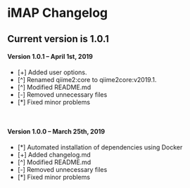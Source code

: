 # iMAP Changelog

## Current version is 1.0.1

<div class="code">
<h4 class="version">Version 1.0.1 – April 1st, 2019</h4>
<ul class="changelog">
<li>[+] Added user options.</li>
<li>[^] Renamed qiime2:core to qiime2core:v2019.1.</li>
<li>[^] Modified README.md</li>
<li>[-] Removed unnecessary files</li>
<li>[*] Fixed minor problems</li>
</ul>
<br>


<h4 class="version">Version 1.0.0 – March 25th, 2019</h4>
<ul class="changelog">
<li>[*] Automated installation of dependencies using Docker</li>
<li>[+] Added changelog.md</li>
<li>[^] Modified README.md</li>
<li>[-] Removed unnecessary files</li>
<li>[*] Fixed minor problems</li>
</ul>
</div>
